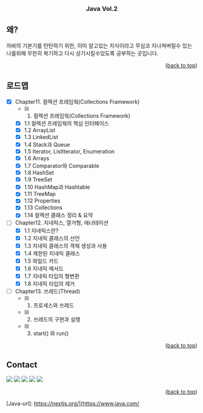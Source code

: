 <a id="readme-top"></a>

<br />
<div align="center">
  <h3 align="center">Java Vol.2</h3>
  <p align="center">
</div>

## 왜?

자바의 기본기를 탄탄하기 위한, 이미 알고있는 지식이라고 무심코 지나쳐버릴수 있는 나를위해 무한히 복기하고 다시 상기시킬수있도록 공부하는 곳입니다.

<p align="right">(<a href="#readme-top">back to top</a>)</p>

## 로드맵

- [x] Chapter11. 컬렉션 프레임웍(Collections Framework)
    - [x] 1. 컬렉션 프레임웍(Collections Framework)
    - [x] 1.1 컬렉션 프레임웍의 핵심 인터페이스
    - [x] 1.2 ArrayList
    - [x] 1.3 LinkedList
    - [x] 1.4 Stack과 Queue
    - [x] 1.5 Iterator, ListIterator, Enumeration
    - [x] 1.6 Arrays
    - [x] 1.7 Comparator와 Comparable
    - [x] 1.8 HashSet
    - [x] 1.9 TreeSet
    - [x] 1.10 HashMap과 Hashtable
    - [x] 1.11 TreeMap
    - [x] 1.12 Properties
    - [x] 1.13 Collections
    - [x] 1.14 컬렉션 클래스 정리 & 요약
- [ ] Chapter12. 지네릭스, 열거형, 애너테이션
    - [x] 1.1 지네릭스란?
    - [x] 1.2 지네릭 클래스의 선언
    - [x] 1.3 지네릭 클래스의 객체 생성과 사용
    - [x] 1.4 제한된 지네릭 클래스
    - [x] 1.5 와일드 카드
    - [x] 1.6 지네릭 메서드
    - [x] 1.7 지네릭 타입의 형변환
    - [x] 1.8 지네릭 타입의 제거
- [ ] Chapter13. 쓰레드(Thread)
    - [x] 1. 프로세스와 쓰레드
    - [x] 2. 쓰레드의 구현과 실행
    - [x] 3. start() 와 run()

<p align="right">(<a href="#readme-top">back to top</a>)</p>

## Contact
<a href="https://github.com/kjw-school/java-standard-vol-1"><img src="https://img.shields.io/badge/Vol.1-FFFFFF?style=flat-square&logo=GitHub&logoColor=181717"/></a>
<a href="rohawell@daum.net"><img src="https://img.shields.io/badge/Email-FFFFFF?style=flat-square&logo=Mail.Ru&logoColor=20C997"/></a>
<a href="wjddn312@gmail.com"><img src="https://img.shields.io/badge/Gmail-FFFFFF?style=flat-square&logo=Gmail&logoColor=E60012"/></a>
<a href="https://velog.io/@kjw1995/posts"><img src="https://img.shields.io/badge/Velog-FFFFFF?style=flat-square&logo=Velog&logoColor=20C997"/></a>
<a href="https://www.notion.so/Introduce-16d84523c0398055805fcd4d4d5aecb5"><img src="https://img.shields.io/badge/Notion-FFFFFF?style=flat-square&logo=Notion&logoColor=000000"/></a>
<p align="right">(<a href="#readme-top">back to top</a>)</p>

[Java]: https://img.shields.io/badge/java-000000?style=for-the-badge&logo=java&logoColor=white
[Java-url]: https://nextjs.org/](https://www.java.com/


